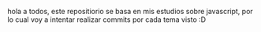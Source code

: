 hola a todos, este repositiorio se basa en mis estudios sobre javascript, por lo cual voy a intentar realizar commits por cada tema visto :D

